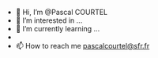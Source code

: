 - 👋 Hi, I’m @Pascal COURTEL
- 👀 I’m interested in ...
- 🌱 I’m currently learning ...
- 
- 📫 How to reach me pascalcourtel@sfr.fr

<!---
Pascal/COURTEL is a ✨ special ✨ repository because its `README.md` (this file) appears on your GitHub profile.
You can click the Preview link to take a look at your changes.
--->
